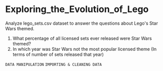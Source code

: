 # Exploring_the_Evolution_of_Lego

Analyze lego_sets.csv dataset to answer the questions about Lego's Star Wars themed.

1. What percentage of all licensed sets ever released were Star Wars themed?
2. In which year was Star Wars not the most popular licensed theme (In terms of number of sets released that year)

`DATA MANIPULATION` `IMPORTING & CLEANING DATA`
